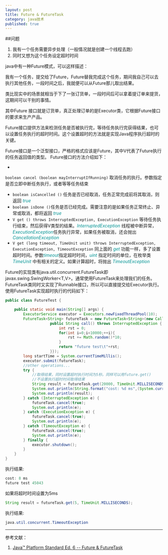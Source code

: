 ```yaml
---
layout: post
title: Future & FutureTask
category: java技术
published: true
---
```



##问题

1. 我有一个任务需要异步处理（一般情况就是创建一个线程去跑）
2. 同时又想为这个任务设定超时时间

java中有一种Future模式，可以这样描述：

我有一个任务，提交给了Future，Future替我完成这个任务，期间我自己可以去执行其他任务，一段时间之后，我就便可以从Future那儿取出结果。

类比现实中的场景就相当于下了一张订货单，一段时间后可以拿着提订单来提货，这期间可以干别的事情。

其中Future 接口就是订货单，真正处理订单的是Executor类，它根据Future接口的要求来生产产品。

Future接口提供方法来检测任务是否被执行完，等待任务执行完获得结果，也可以设置任务执行的超时时间。这个设置超时的方法就是实现Java程序执行超时的关键。

Future接口是一个泛型接口，严格的格式应该是Future<V>，其中V代表了Future执行的任务返回值的类型。 Future接口的方法介绍如下：

* 
```boolean cancel (boolean mayInterruptIfRunning)``` 取消任务的执行。参数指定是否立即中断任务执行，或者等等任务结束
* ```boolean isCancelled ()``` 任务是否已经取消，任务正常完成前将其取消，则返回 <font color="#009393">_true_</font>
* ```boolean isDone ()```任务是否已经完成。需要注意的是如果任务正常终止、异常或取消，都将返回 <font color="#009393">_true_</font>
* ```V get () throws InterruptedException, ExecutionException```  等待任务执行结束，然后获得V类型的结果。<font color="#009393">_InterruptedException_</font> 线程被中断异常， <font color="#009393">_ExecutionException_</font>任务执行异常，如果任务被取消，还会抛出<font color="#009393">_CancellationException_</font>
* ```V get (long timeout, TimeUnit unit) throws InterruptedException, ExecutionException, TimeoutException``` 同上面的 <font color="#009393">_get_</font> 功能一样，多了设置超时时间。参数<font color="#009393">_timeout_</font>指定超时时间，<font color="#009393">_uint_</font> 指定时间的单位，在枚举类 <font color="#009393">_TimeUnit_</font> 中有相关的定义。如果计算超时，将抛出 <font color="#009393">_TimeoutException_</font>

Future的实现类有java.util.concurrent.FutureTask<V>即 javax.swing.SwingWorker<T,V>。通常使用FutureTask来处理我们的任务。FutureTask类同时又实现了Runnable接口，所以可以直接提交给Executor执行。使用FutureTask实现超时执行的代码如下：

```java
public class FutureTest {

    public static void main(String[] args) {
        ExecutorService executor = Executors.newFixedThreadPool(10);
        FutureTask<String> futureTask = new FutureTask<String>(new Callable<String>() {//使用Callable接口作为构造参数
                    public String call() throws InterruptedException {
                        int rst = 0;
                        for(int i=0;i<10000;++i){
                            rst += Math.random()*10;
                        }
                        return "future test\t"+rst;
                    }});
        long startTime = System.currentTimeMillis();
        executor.submit(futureTask);
        //other operations...
        try {
            //取得结果，同时设置超时执行时间为5秒。同样可以用future.get()
            //不设置执行超时时间取得结果
            String result = futureTask.get(20000, TimeUnit.MILLISECONDS); 
            System.out.println(String.format("cost: %d ms",(System.currentTimeMillis() - startTime)));
            System.out.println(result);
        } catch (InterruptedException e) {
            futureTask.cancel(true);
            System.out.println(e);
        } catch (ExecutionException e) {
            futureTask.cancel(true);
            System.out.println(e);
        } catch (TimeoutException e) {
            futureTask.cancel(true);
            System.out.println(e);
        } finally {
            executor.shutdown();
        }
    }
}
```

执行结果:

```java
cost: 8 ms
future test	45043
```

如果将超时时间设置为5ms

```java
String result = futureTask.get(5, TimeUnit.MILLISECONDS); 

```

执行结果:

```java
java.util.concurrent.TimeoutException
```

***

参考文献：

1. [Java™ Platform Standard Ed. 6 -- Future & FutureTask](http://docs.oracle.com/javase/6/docs/api/)